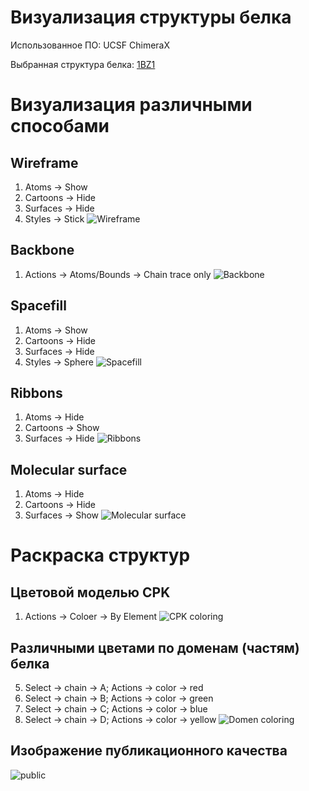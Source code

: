# Визуализация структуры белка

Использованное ПО: UCSF ChimeraX

Выбранная структура белка: [1BZ1](https://www.rcsb.org/structure/1BZ1)

# Визуализация различными способами

## Wireframe

1. Atoms -> Show
2. Cartoons -> Hide
3. Surfaces -> Hide
4. Styles -> Stick
   ![Wireframe](/wireframes.jpg)

## Backbone

1. Actions -> Atoms/Bounds -> Chain trace only
   ![Backbone](/backbone.jpg)

## Spacefill

1. Atoms -> Show
2. Cartoons -> Hide
3. Surfaces -> Hide
4. Styles -> Sphere
   ![Spacefill](/spacefill.jpg)

## Ribbons

1. Atoms -> Hide
2. Cartoons -> Show
3. Surfaces -> Hide
   ![Ribbons](/ribbons.jpg)

## Molecular surface

1. Atoms -> Hide
2. Cartoons -> Hide
3. Surfaces -> Show
   ![Molecular surface](/molecular-surface.jpg)

# Раскраска структур

## Цветовой моделью CPK

1. Actions -> Coloer -> By Element
   ![CPK coloring](/cpk-coloring.jpg)

## Различными цветами по доменам (частям) белка

5. Select -> chain -> A; Actions -> color -> red
6. Select -> chain -> B; Actions -> color -> green
7. Select -> chain -> C; Actions -> color -> blue
8. Select -> chain -> D; Actions -> color -> yellow
   ![Domen coloring](/domein-coloring.jpg)

## Изображение публикационного качества

![public](/img.jpg)
